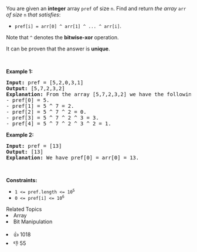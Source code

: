 <p>You are given an <strong>integer</strong> array <code>pref</code> of size <code>n</code>. Find and return <em>the array </em><code>arr</code><em> of size </em><code>n</code><em> that satisfies</em>:</p>

<ul> 
 <li><code>pref[i] = arr[0] ^ arr[1] ^ ... ^ arr[i]</code>.</li> 
</ul>

<p>Note that <code>^</code> denotes the <strong>bitwise-xor</strong> operation.</p>

<p>It can be proven that the answer is <strong>unique</strong>.</p>

<p>&nbsp;</p> 
<p><strong class="example">Example 1:</strong></p>

<pre>
<strong>Input:</strong> pref = [5,2,0,3,1]
<strong>Output:</strong> [5,7,2,3,2]
<strong>Explanation:</strong> From the array [5,7,2,3,2] we have the following:
- pref[0] = 5.
- pref[1] = 5 ^ 7 = 2.
- pref[2] = 5 ^ 7 ^ 2 = 0.
- pref[3] = 5 ^ 7 ^ 2 ^ 3 = 3.
- pref[4] = 5 ^ 7 ^ 2 ^ 3 ^ 2 = 1.
</pre>

<p><strong class="example">Example 2:</strong></p>

<pre>
<strong>Input:</strong> pref = [13]
<strong>Output:</strong> [13]
<strong>Explanation:</strong> We have pref[0] = arr[0] = 13.
</pre>

<p>&nbsp;</p> 
<p><strong>Constraints:</strong></p>

<ul> 
 <li><code>1 &lt;= pref.length &lt;= 10<sup>5</sup></code></li> 
 <li><code>0 &lt;= pref[i] &lt;= 10<sup>6</sup></code></li> 
</ul>

<div><div>Related Topics</div><div><li>Array</li><li>Bit Manipulation</li></div></div><br><div><li>👍 1018</li><li>👎 55</li></div>